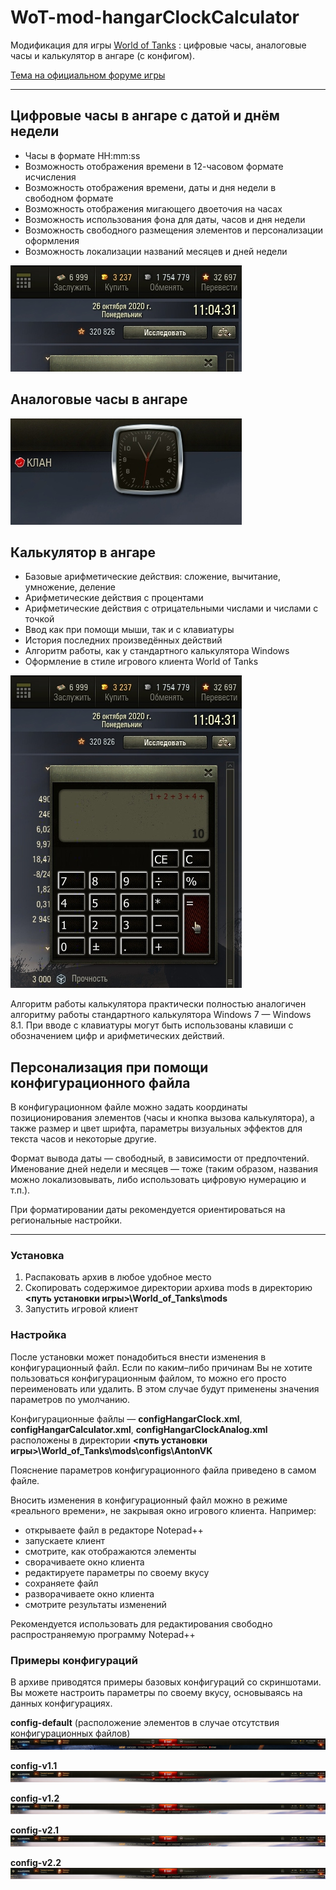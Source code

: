# WoT-mod-hangarClockCalculator

Модификация для игры [World of Tanks](https://tanki.su/) : цифровые часы, аналоговые часы и калькулятор в ангаре (с конфигом).

[Тема на официальном форуме игры](http://forum.tanki.su/index.php?/topic/1241669-1201x-цифровые-часы-аналоговые-часы-и-калькулятор/)

---

## Цифровые часы в ангаре с датой и днём недели

* Часы в формате HH:mm:ss
* Возможность отображения времени в 12-часовом формате исчисления
* Возможность отображения времени, даты и дня недели в свободном формате
* Возможность отображения мигающего двоеточия на часах
* Возможность использования фона для даты, часов и дня недели
* Возможность свободного размещения элементов и персонализации оформления
* Возможность локализации названий месяцев и дней недели

![Цифровые часы](_screenshots/shot_003_ed4.jpg)

## Аналоговые часы в ангаре

![Цифровые часы](_screenshots/shot_003_ed5.jpg)

## Калькулятор в ангаре

* Базовые арифметические действия: сложение, вычитание, умножение, деление
* Арифметические действия с процентами
* Арифметические действия с отрицательными числами и числами с точкой
* Ввод как при помощи мыши, так и с клавиатуры
* История последних произведённых действий
* Алгоритм работы, как у стандартного калькулятора Windows
* Оформление в стиле игрового клиента World of Tanks

![Цифровые часы](_screenshots/shot_003_ed2.jpg)

Алгоритм работы калькулятора практически полностью аналогичен алгоритму работы стандартного калькулятора Windows 7 — Windows 8.1. При вводе с клавиатуры могут быть использованы клавиши с обозначением цифр и арифметических действий.

## Персонализация при помощи конфигурационного файла

В конфигурационном файле можно задать координаты позиционирования элементов (часы и кнопка вызова калькулятора),  а также размер и цвет шрифта, параметры визуальных эффектов для текста часов и некоторые другие.
 
Формат вывода даты — свободный, в зависимости от предпочтений. Именование дней недели и месяцев — тоже (таким образом, названия можно локализовывать, либо использовать цифровую нумерацию и т.п.).
 
При форматировании даты рекомендуется ориентироваться на региональные настройки.

---

### Установка

1. Распаковать архив в любое удобное место
1. Cкопировать содержимое директории архива mods в директорию **<путь установки игры>\World_of_Tanks\mods**
1. Запустить игровой клиент

### Настройка

После установки может понадобиться внести изменения в конфигурационный файл. Если по каким–либо причинам Вы не хотите пользоваться конфигурационным файлом, то можно его просто переименовать или удалить. В этом случае будут применены значения параметров по умолчанию.

 
Конфигурационные файлы — **configHangarClock.xml**, **configHangarCalculator.xml**, **configHangarClockAnalog.xml** расположены в директории  **<путь установки игры>\World_of_Tanks\mods\configs\AntonVK**
 
Пояснение параметров конфигурационного файла приведено в самом файле.
 
Вносить изменения в конфигурационный файл можно в режиме «реального времени», не закрывая окно игрового клиента. Например:

* открываете файл в редакторе Notepad++
* запускаете клиент
* смотрите, как отображаются элементы
* сворачиваете окно клиента
* редактируете параметры по своему вкусу
* сохраняете файл
* разворачиваете окно клиента
* смотрите результаты изменений
 
Рекомендуется использовать для редактирования свободно распространяемую программу Notepad++

### Примеры конфигураций

В архиве приводятся примеры базовых конфигураций со скриншотами. Вы можете настроить параметры по своему вкусу, основываясь на данных конфигурациях.

**config-default** (расположение элементов в случае отсутствия конфигурационных файлов)
![config-default](_screenshots/hcc-config-default.jpg)

**config-v1.1**
![config-v1.1](_screenshots/hcc-config-v1.1.jpg)

**config-v1.2**
![config-v1.2](_screenshots/hcc-config-v1.2.jpg)

**config-v2.1**
![config-v2.1](_screenshots/hcc-config-v2.1.jpg)

**config-v2.2**
![config-v2.2](_screenshots/hcc-config-v2.2.jpg)

